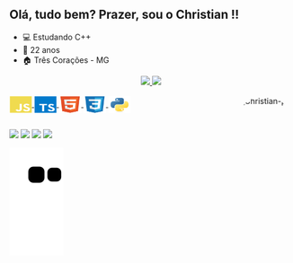 ## Olá, tudo bem? Prazer, sou o Christian !!

  <ul>
  <li>💻 Estudando C++</li>
  <li> 📅 22 anos </li>
  <li> 🏠 Três Corações - MG </li>
  </ul>
<div align="center">
  <a href="https://github.com/Christian-Kern-S">
  <img height="180em" src="https://github-readme-stats.vercel.app/api?username=christian-kern-s&show_icons=true&theme=tokyonight&include_all_commits=true&count_private=true"/>
  <img height="180em" src="https://github-readme-stats.vercel.app/api/top-langs/?username=christian-kern-s&layout=compact&langs_count=7&theme=tokyonight"/>
</div>
<div style="display: inline_block"><br>
  <img align="center" alt="Christian-Js" height="30" width="40" src="https://raw.githubusercontent.com/devicons/devicon/master/icons/javascript/javascript-plain.svg">
  <img align="center" alt="Christian-Ts" height="30" width="40" src="https://raw.githubusercontent.com/devicons/devicon/master/icons/typescript/typescript-plain.svg">
  <img align="center" alt="Christian-HTML" height="30" width="40" src="https://raw.githubusercontent.com/devicons/devicon/master/icons/html5/html5-original.svg">
  <img align="center" alt="Christian-CSS" height="30" width="40" src="https://raw.githubusercontent.com/devicons/devicon/master/icons/css3/css3-original.svg">
  <img align="center" alt="Christian-Python" height="30" width="40" src="https://raw.githubusercontent.com/devicons/devicon/master/icons/python/python-original.svg">
  <img align="right" alt="Christian-pic" height="150" style="border-radius:50px;" src="https://media.discordapp.net/attachments/910241894750101568/1029572419087761469/ezgif-2-de1769faaa.gif?width=589&height=589">
</div>
  
  ##
 
<div> 

  <a href="https://www.instagram.com/christian_kernsantos" target="_blank"><img src="https://img.shields.io/badge/-Instagram-%23E4405F?style=for-the-badge&logo=instagram&logoColor=white" target="_blank"></a>
  <a href = "mailto:christiankernp@gmail.com"><img src="https://img.shields.io/badge/-Gmail-%23333?style=for-the-badge&logo=gmail&logoColor=white" target="_blank"></a>
  <a href="https://www.linkedin.com/in/christian-kern-8875a9223" target="_blank"><img src="https://img.shields.io/badge/-LinkedIn-%230077B5?style=for-the-badge&logo=linkedin&logoColor=white" target="_blank"></a>
  <a href="https://api.whatsapp.com/send/?phone=%2B5535991922026&text&type=phone_number&app_absent=0" target="_blank"><img src="https://img.shields.io/badge/WhatsApp-25D366?style=for-the-badge&logo=whatsapp&logoColor=white" target="_blank"></a>  
 
  ![Snake animation](https://github.com/Christian-Kern-S/Christian-Kern-S/blob/output/github-contribution-grid-snake.svg)
 
</div>

